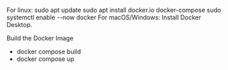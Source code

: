 For linux:
sudo apt update
sudo apt install docker.io docker-compose
sudo systemctl enable --now docker
For macOS/Windows: Install Docker Desktop.

Build the Docker Image
- docker compose build
- docker compose up
